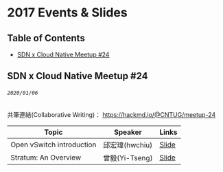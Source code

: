 # 2017 Events & Slides

## Table of Contents

- [SDN x Cloud Native Meetup #24](#sdn-x-cloud-native-meetup-24)

## SDN x Cloud Native Meetup #24
###### `2020/01/06`
共筆連結(Collaborative Writing)： https://hackmd.io/@CNTUG/meetup-24

| Topic       | Speaker        | Links |
|-------------|----------------|--------------|
| Open vSwitch introduction | 邱宏瑋(hwchiu) | [Slide](https://www.slideshare.net/hongweiqiu/open-vswitch-introduction) |
| Stratum: An Overview | 曾毅(Yi-Tseng) | [Slide](https://docs.google.com/presentation/d/12QmbQccq9VOjom1HQRCqJFXb8ZFw02zaKQAm4Nu1ltw/edit?usp=sharing) |


